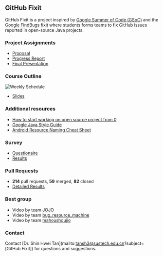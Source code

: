 ## GitHub Fixit

GitHub Fixit is a project inspired by [Google Summer of Code (GSoC)](https://summerofcode.withgoogle.com) and the [Google FindBugs fixit](https://dl.acm.org/doi/10.1145/1831708.1831738) where students forms teams to fix GitHub issues reported in open-source Java projects. 


### Project Assignments

- [Proposal](https://github-fixit.github.io/CS304ProjectProposal.pdf)
- [Progress Report](https://github-fixit.github.io/CS304ProgressReport.pdf)
- [Final Presentation](https://github-fixit.github.io/CS304FinalPresentation.pdf)

### Course Outline
![Weekly Schedule](https://github-fixit.github.io/schedule.png)
- [Slides](https://github-fixit.github.io/CS304slides.zip)

### Additional resources
- [How to start working on open source project from 0](https://www.youtube.com/watch?v=k1T5Wbx0NMw&feature=youtu.be)
- [Google Java Style Guide](http://google.github.io/styleguide/javaguide.html)
- [Android Resource Naming Cheat Sheet](https://jeroenmols.com/img/blog/resourcenaming/resourcenaming_cheatsheet.pdf)

### Survey
- [Questionaire](https://github-fixit.github.io/survey-question.pdf)
- [Results](https://github-fixit.github.io/survey-results.pdf)

### Pull Requests 
- **214** pull requests, **59** merged, **82** closed 
- [Detailed Results](https://github-fixit.github.io/results.html)

### Best group

- Video by team [JOJO](https://youtu.be/EBcGYV51Np8)
- Video by team [bug_resource_machine](https://youtu.be/wJv0-aiKU6o)
- Video by team [mahoushoujio](https://youtu.be/dPK_MO7UwFM)



### Contact

Contact [Dr. Shin Hwei Tan](mailto:tansh3@sustech.edu.cn?subject=[GitHub Fixit]) for questions and suggestions.
